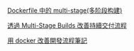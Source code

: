 [Dockerfile 中的 multi-stage(多阶段构建)](https://www.cnblogs.com/sparkdev/p/8508435.html)

[透過 Multi-Stage Builds 改善持續交付流程](https://tachingchen.com/tw/blog/docker-multi-stage-builds/)

[用 docker 改善開發流程筆記](https://kkc.github.io/2018/04/28/docker-note/)

